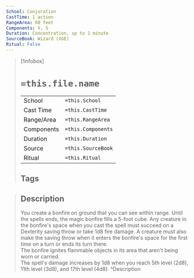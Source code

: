 ```yaml
---
School: Conjuration
CastTime: 1 action
RangeArea: 60 feet
Components: V, S
Duration: Concentration, up to 1 minute
SourceBook: Wizard (XGE)
Ritual: False
---
```

> [!infobox]
>
> # `=this.file.name`
> |            |                    |
> | ---------- | ------------------ |
> | School     | `=this.School`     |
> | Cast Time  | `=this.CastTime`   |
> | Range/Area | `=this.RangeArea`  |
> | Components | `=this.Components` |
> | Duration   | `=this.Duration`   |
> | Source     | `=this.SourceBook` |
> | Ritual     | `=this.Ritual`     |
>## Tags
>

> ## Description
> You create a bonfire on ground that you can see within range. Until the spells ends, the magic bonfire fills a 5-foot cube. Any creature in the bonfire's space when you cast the spell must succeed on a Dexterity saving throw or take 1d8 fire damage. A creature must also make the saving throw when it enters the bonfire's space for the first time on a turn or ends its turn there.<br> The bonfire ignites flammable objects in its area that aren't being worn or carried.<br> The spell's damage increases by 1d8 when you reach 5th level (2d8), 11th level (3d8), and 17th level (4d8).
> ^Description